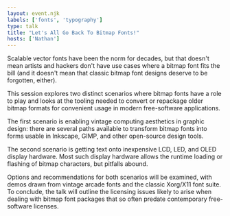 ```yaml
---
layout: event.njk
labels: ['fonts', 'typography']
type: talk
title: "Let's All Go Back To Bitmap Fonts!"
hosts: ['Nathan']
---
```


Scalable vector fonts have been the norm for decades, but that doesn't
mean artists and hackers don't have use cases where a bitmap font fits
the bill (and it doesn't mean that classic bitmap font designs deserve
to be forgotten, either).

This session explores two distinct scenarios where bitmap fonts have a
role to play and looks at the tooling needed to convert or repackage older
bitmap formats for convenient usage in modern free-software applications.

The first scenario is enabling vintage computing aesthetics in graphic design:
there are several paths available to transform bitmap fonts into forms usable
in Inkscape, GIMP, and other open-source design tools.

The second scenario is getting text onto inexpensive LCD, LED, and OLED
display hardware. Most such display hardware allows the runtime loading or
flashing of bitmap characters, but pitfalls abound.

Options and recommendations for both scenarios will be examined, with demos
drawn from vintage arcade fonts and the classic Xorg/X11 font suite. To
conclude, the talk will outline the licensing issues likely to arise when
dealing with bitmap font packages that so often predate contemporary
free-software licenses.

